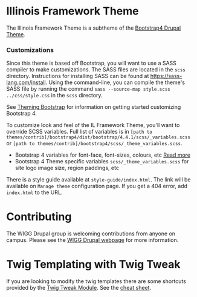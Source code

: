 # Illinois Framework Theme

The Illinois Framework Theme is a subtheme of the [Bootstrap4 Drupal Theme](https://www.drupal.org/project/bootstrap4).

### Customizations

Since this theme is based off Bootstrap, you will want to use a SASS compiler to make customizations. The SASS files are located in the `scss` directory. Instructions for installing SASS can be found at https://sass-lang.com/install. Using the command-line, you can compile the theme's SASS file by running the command `sass --source-map style.scss ../css/style.css` in the `scss` directory.

See [Theming Bootstrap](https://getbootstrap.com/docs/4.1/getting-started/theming/) for information on getting started customizing Bootstrap 4.

To customize look and feel of the IL Framework Theme, you'll want to override SCSS variables. Full list of variables is in `[path to themes/contrib]/bootstrap4/dist/bootstrap/4.4.1/scss/_variables.scss` or `[path to themes/contrib]/bootstrap4/scss/_theme_variables.scss`.
* Bootstrap 4 variables for font-face, font-sizes, colours, etc [Read more](https://getbootstrap.com/docs/4.5/getting-started/theming/#variable-defaults)
* Bootstrap 4 Theme specific variables `scss/_theme_variables.scss` for site logo image size, region paddings, etc

There is a style guide available at `style-guide/index.html`. The link will be available on `Manage theme` configuration page. If you get a 404 error, add `index.html` to the URL.

# Contributing
The WIGG Drupal group is welcoming contributions from anyone on campus. Please see the [WIGG Drupal webpage](https://webguidelines.web.illinois.edu/subcommittees/drupal/) for more information.

# Twig Templating with Twig Tweak
If you are looking to modify the twig templates there are some shortcuts provided by the [Twig Tweak Module](https://www.drupal.org/project/twig_tweak).  See the [cheat sheet](https://www.drupal.org/docs/contributed-modules/twig-tweak/cheat-sheet).

